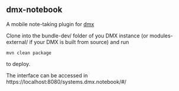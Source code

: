 ## dmx-notebook

A mobile note-taking plugin for [dmx](https://dmx.berlin/)

Clone into the bundle-dev/ folder of you DMX instance (or modules-external/ if your DMX is built from source) and run 
```
mvn clean package
```
to deploy.

The interface can be accessed in https://localhost:8080/systems.dmx.notebook/#/
